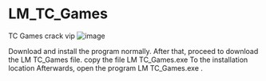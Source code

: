 # LM_TC_Games
 
TC Games crack vip
![image](https://github.com/moomle0000/LM_TC_Games/assets/68758566/618aa1d0-4984-4b98-bbc6-6dd77477ce3e)



Download and install the program normally.
After that, proceed to download the LM TC_Games file.
copy the file LM TC_Games.exe To the installation location 
Afterwards, open the program LM TC_Games.exe .
